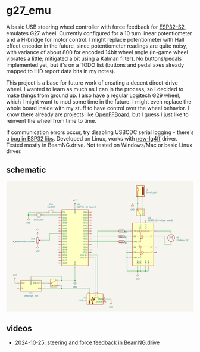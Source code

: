 # g27_emu

A basic USB steering wheel controller with force feedback for [ESP32-S2](https://www.wemos.cc/en/latest/s2/s2_mini.html), emulates G27 wheel.
Currently configured for a 10 turn linear potentiometer and a H-bridge for motor control. 
I might replace potentiometer with Hall effect encoder in the future, since potentiometer readings are quite noisy, with variance of about 800 for encoded 14bit wheel angle (in-game wheel vibrates a little; mitigated a bit using a Kalman filter).
No buttons/pedals implemented yet, but it's on a TODO list (buttons and pedal axes already mapped to HID report data bits in my notes).

This project is a base for future work of creating a decent direct-drive wheel. I wanted to learn as much as I can in the process, so I decided to make things from ground up. 
I also have a regular Logitech G29 wheel, which I might want to mod some time in the future. I might even replace the whole board inside with my stuff to have control over the wheel behavior.
I know there already are projects like [OpenFFBoard](https://github.com/Ultrawipf/OpenFFBoard), but I guess I just like to reinvent the wheel from time to time.

If communication errors occur, try disabling USBCDC serial logging - there's a [bug in ESP32 libs](https://github.com/espressif/arduino-esp32/issues/10307).
Developed on Linux, works with [new-lg4ff](https://github.com/berarma/new-lg4ff) driver. Tested mostly in BeamNG.drive.
Not tested on Windows/Mac or basic Linux driver.

## schematic
<img src="https://raw.githubusercontent.com/michal2229/g27_emu/refs/heads/main/kicad/g27_emu/g27_emu.png" alt="schematic">

## videos
 * [2024-10-25: steering and force feedback in BeamNG.drive](https://youtu.be/wODYtFMs8rI)
